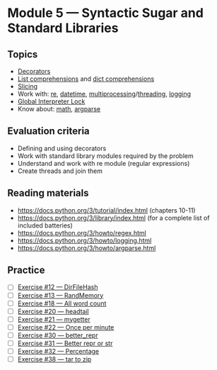 # Module 5 — Syntactic Sugar and Standard Libraries


## Topics

- [Decorators](https://realpython.com/primer-on-python-decorators/)
- [List comprehensions](https://docs.python.org/3/tutorial/datastructures.html#list-comprehensions) and [dict comprehensions](https://medium.com/@joshuapaulrobin/dictionary-comprehension-in-python3-for-beginners-54fb4ddd3982)
- [Slicing](https://dev.to/duomly/what-is-slicing-in-python-58f2)
- Work with: [re](https://docs.python.org/3/library/re.html), [datetime](https://docs.python.org/3/library/datetime.html), [multiprocessing](https://docs.python.org/3.8/library/multiprocessing.html)/[threading](https://docs.python.org/3.8/library/threading.html#module-threading), [logging](https://docs.python.org/3/library/logging.html)
- [Global Interpreter Lock](https://wiki.python.org/moin/GlobalInterpreterLock)
- Know about: [math](https://docs.python.org/3/library/math.html), [argparse](https://docs.python.org/3/library/argparse.html)


## Evaluation criteria

- Defining and using decorators
- Work with standard library modules required by the problem
- Understand and work with re module (regular expressions)
- Create threads and join them


## Reading materials

- https://docs.python.org/3/tutorial/index.html (chapters 10-11)
- https://docs.python.org/3/library/index.html (for a complete list of included batteries)
- https://docs.python.org/3/howto/regex.html
- https://docs.python.org/3/howto/logging.html
- https://docs.python.org/3/howto/argparse.html


## Practice

- [ ] [Exercise #12 — DirFileHash](ex12_dirfilehash)
- [ ] [Exercise #13 — RandMemory](ex13_randmemory)
- [ ] [Exercise #18 — All word count](ex18_all_word_count)
- [ ] [Exercise #20 — headtail](ex20_headtail)
- [ ] [Exercise #21 — mygetter](ex21_mygetter)
- [ ] [Exercise #22 — Once per minute](ex22_once_per_minute)
- [ ] [Exercise #30 — better_repr](ex30_better_repr)
- [ ] [Exercise #31 — Better repr or str](ex31_better_repr_or_str)
- [ ] [Exercise #32 — Percentage](ex32_percentage)
- [ ] [Exercise #38 — tar to zip](ex38_tar_to_zip)
